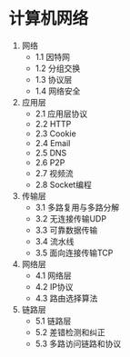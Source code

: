 # 计算机网络

1. 网络
    - 1.1 因特网
    - 1.2 分组交换
    - 1.3 协议层
    - 1.4 网络安全
2. 应用层
    - 2.1 应用层协议
    - 2.2 HTTP
    - 2.3 Cookie
    - 2.4 Email
    - 2.5 DNS
    - 2.6 P2P
    - 2.7 视频流
    - 2.8 Socket编程
3. 传输层
    - 3.1 多路复用与多路分解
	- 3.2 无连接传输UDP
	- 3.3 可靠数据传输
	- 3.4 流水线
	- 3.5 面向连接传输TCP
4. 网络层
    - 4.1 网络层
	- 4.2 IP协议
	- 4.3 路由选择算法
5. 链路层
    - 5.1 链路层
	- 5.2 差错检测和纠正
    - 5.3 多路访问链路和协议